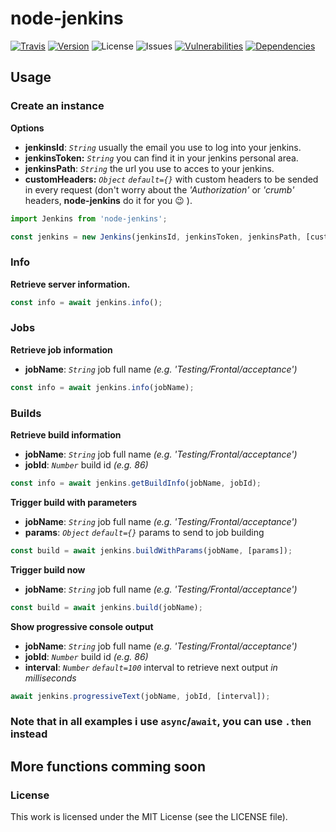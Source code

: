# node-jenkins

[![Travis][travis-image]][travis-url]
[![Version][npm-image]][npm-url]
![License][license-image]
![Issues][issues-image]
[![Vulnerabilities][vul-image]][vul-url]
[![Dependencies][deps-image]][deps-url]

## Usage

### Create an instance

__Options__

* __jenkinsId__: _`String`_ usually the email you use to log into your jenkins.
* __jenkinsToken:__ _`String`_ you can find it in your jenkins personal area.
* __jenkinsPath__: _`String`_ the url you use to acces to your jenkins.
* __customHeaders:__ _`Object`_ _`default={}`_ with custom headers to be sended in every request (don't worry about the _'Authorization'_ or _'crumb'_ headers, __node-jenkins__ do it for you :wink: ).

```js
import Jenkins from 'node-jenkins';

const jenkins = new Jenkins(jenkinsId, jenkinsToken, jenkinsPath, [customHeaders]);
```


### Info

__Retrieve server information.__

```js
const info = await jenkins.info();
```


### Jobs

__Retrieve job information__

* __jobName__: _`String`_ job full name _(e.g. 'Testing/Frontal/acceptance')_

```js
const info = await jenkins.info(jobName);
```


### Builds

__Retrieve build information__

* __jobName__: _`String`_ job full name _(e.g. 'Testing/Frontal/acceptance')_
* __jobId__: _`Number`_ build id _(e.g. 86)_

```js
const info = await jenkins.getBuildInfo(jobName, jobId);
```

__Trigger build with parameters__

* __jobName__: _`String`_ job full name _(e.g. 'Testing/Frontal/acceptance')_
* __params__: _`Object`_ _`default={}`_ params to send to job building

```js
const build = await jenkins.buildWithParams(jobName, [params]);
```

__Trigger build now__

* __jobName__: _`String`_ job full name _(e.g. 'Testing/Frontal/acceptance')_

```js
const build = await jenkins.build(jobName);
```

__Show progressive console output__

* __jobName__: _`String`_ job full name _(e.g. 'Testing/Frontal/acceptance')_
* __jobId__: _`Number`_ build id _(e.g. 86)_
* __interval__: _`Number`_ _`default=100`_ interval to retrieve next output _in milliseconds_

```js
await jenkins.progressiveText(jobName, jobId, [interval]);
```

### Note that in all examples i use `async`/`await`, you can use `.then` instead

## More functions comming soon


### License

This work is licensed under the MIT License (see the LICENSE file).


[travis-image]: https://travis-ci.org/cuni0716/node-jenkins.svg?branch=master
[travis-url]: https://travis-ci.org/cuni0716/node-jenkins
[license-image]: https://img.shields.io/npm/l/node-jenkins.svg
[issues-image]: https://img.shields.io/github/issues/cuni0716/node-jenkins.svg
[deps-image]: https://david-dm.org/cuni0716/node-jenkins.svg
[deps-url]: https://david-dm.org/cuni0716/node-jenkins
[vul-image]: https://snyk.io/test/github/cuni0716/node-jenkins.git/badge.svg
[vul-url]: https://snyk.io/test/github/cuni0716/node-jenkins.git
[npm-image]: https://img.shields.io/npm/v/node-jenkins.svg
[npm-url]: https://npmjs.org/package/node-jenkins
